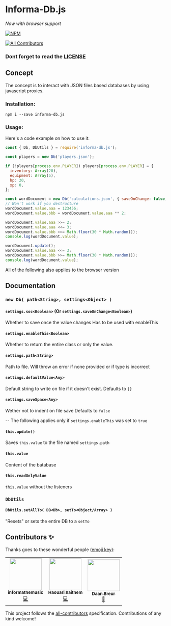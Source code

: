 # Informa-Db.js
*Now with browser support*

[![NPM](https://nodei.co/npm/informa-db.js.png)](https://npmjs.org/package/informa-db.js)
<!-- ALL-CONTRIBUTORS-BADGE:START - Do not remove or modify this section -->
[![All Contributors](https://img.shields.io/badge/all_contributors-3-orange.svg?style=flat-square)](#contributors-)
<!-- ALL-CONTRIBUTORS-BADGE:END -->

### Dont forget to read the [LICENSE](LICENSE) 

## Concept
The concept is to interact with JSON files based databases by using javascript proxies.
### Installation:
`npm i --save informa-db.js`
### Usage:
Here's a code example on how to use it:
```js
const { Db, DbUtils } = require('informa-db.js');

const players = new Db('players.json');

if (!players[process.env.PLAYER]) players[process.env.PLAYER] = {
  inventory: Array(20),
  equipment: Array(5),
  hp: 20,
  xp: 0,
};

const wordDocument = new Db('calculations.json', { saveOnChange: false, exportThis: true });
// Won't work if you destructure
wordDocument.value.aaa = 123456;
wordDocument.value.bbb = wordDocument.value.aaa ** 2;

wordDocument.value.aaa >>= 2;
wordDocument.value.aaa <<= 3;
wordDocument.value.bbb >>= Math.floor(30 * Math.random());
console.log(wordDocument.value);

wordDocument.update();
wordDocument.value.aaa <<= 3;
wordDocument.value.bbb >>= Math.floor(30 * Math.random());
console.log(wordDocument.value);
```

All of the following also applies to the browser version

## Documentation
### `new Db( path<String>, settings<Object> )`
#### `settings.soc<Boolean>` (Or `settings.saveOnChange<Boolean>`)
Whether to save once the value changes
Has to be used with enableThis
#### `settings.enableThis<Boolean>`
Whether to return the entire class or only the value.
#### `settings.path<String>`
Path to file.
Will throw an error if none provided or if type is incorrect
#### `settings.defaultValue<Any>`
Default string to write on file if it doesn't exist.
Defaults to `{}`
#### `settings.saveSpace<Any>`
Wether not to indent on file save
Defaults to `false`

--
The following applies only if `settings.enableThis` was set to `true`

#### `this.update()`
Saves `this.value` to the file named `settings.path`
#### `this.value`
Content of the batabase
#### `this.readOnlyValue`
`this.value` without the listeners
### `DbUtils`
#### `DbUtils.setAllTo( DB<Db>, setTo<Object/Array> )`
"Resets" or sets the entire DB to a `setTo`

## Contributors ✨

Thanks goes to these wonderful people ([emoji key](https://allcontributors.org/docs/en/emoji-key)):

<!-- ALL-CONTRIBUTORS-LIST:START - Do not remove or modify this section -->
<!-- prettier-ignore-start -->
<!-- markdownlint-disable -->
<table>
  <tr>
    <td align="center"><a href="https://github.com/informathemusic"><img src="https://avatars3.githubusercontent.com/u/39065949?v=4?s=100" width="100px;" alt=""/><br /><sub><b>informathemusic</b></sub></a><br /><a href="https://github.com/informathemusic/informa-db.js/commits?author=informathemusic" title="Code">💻</a></td>
    <td align="center"><a href="https://github.com/wolfpat01"><img src="https://avatars1.githubusercontent.com/u/57036855?v=4?s=100" width="100px;" alt=""/><br /><sub><b>Haouari haithem</b></sub></a><br /><a href="https://github.com/informathemusic/informa-db.js/commits?author=wolfpat01" title="Code">💻</a></td>
    <td align="center"><a href="https://github.com/daanbreur"><img src="https://avatars.githubusercontent.com/u/32175349?v=4?s=100" width="100px;" alt=""/><br /><sub><b>Daan Breur</b></sub></a><br /><a href="https://github.com/informathemusic/informa-db.js/commits?author=daanbreur" title="Documentation">📖</a></td>
  </tr>
</table>

<!-- markdownlint-restore -->
<!-- prettier-ignore-end -->

<!-- ALL-CONTRIBUTORS-LIST:END -->

This project follows the [all-contributors](https://github.com/all-contributors/all-contributors) specification. Contributions of any kind welcome!
